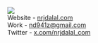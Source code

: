 ![](https://rdt.li/gh-nrjdalal-visits)<br/>
Website - [nrjdalal.com](https://rdt.li/gh2nrjdalal)<br/>
Work - [nd941z@gmail.com](mailto:nd941z@gmail.com)<br/>
Twitter - [x.com/nrjdalal_com](https://rdt.li/x-nrjdalal)
